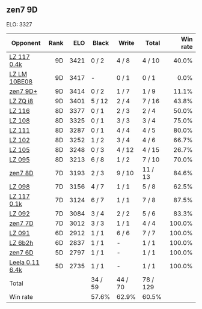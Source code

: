 ## zen7 9D ##

ELO: 3327

Opponent | Rank | ELO | Black | Write | Total | Win rate
---------|-----:|----:|-------|-------|-------|-------:
[LZ 117 0.4k](LZ%20117%200.4k.md) | 9D | 3421 | 0 / 2 | 4 / 8 | 4 / 10 | 40.0%
[LZ LM 10BE08](LZ%20LM%2010BE08.md) | 9D | 3417 | - | 0 / 1 | 0 / 1 | 0.0%
[zen7 9D+](zen7%209D+.md) | 9D | 3414 | 0 / 2 | 1 / 7 | 1 / 9 | 11.1%
[LZ ZQ i8](LZ%20ZQ%20i8.md) | 9D | 3401 | 5 / 12 | 2 / 4 | 7 / 16 | 43.8%
[LZ 116](LZ%20116.md) | 8D | 3377 | 0 / 1 | 2 / 3 | 2 / 4 | 50.0%
[LZ 108](LZ%20108.md) | 8D | 3325 | 0 / 1 | 3 / 3 | 3 / 4 | 75.0%
[LZ 111](LZ%20111.md) | 8D | 3287 | 0 / 1 | 4 / 4 | 4 / 5 | 80.0%
[LZ 102](LZ%20102.md) | 8D | 3252 | 1 / 2 | 3 / 4 | 4 / 6 | 66.7%
[LZ 105](LZ%20105.md) | 8D | 3248 | 0 / 3 | 4 / 12 | 4 / 15 | 26.7%
[LZ 095](LZ%20095.md) | 8D | 3213 | 6 / 8 | 1 / 2 | 7 / 10 | 70.0%
[zen7 8D](zen7%208D.md) | 7D | 3193 | 2 / 3 | 9 / 10 | 11 / 13 | 84.6%
[LZ 098](LZ%20098.md) | 7D | 3156 | 4 / 7 | 1 / 1 | 5 / 8 | 62.5%
[LZ 117 0.1k](LZ%20117%200.1k.md) | 7D | 3124 | 6 / 7 | 1 / 1 | 7 / 8 | 87.5%
[LZ 092](LZ%20092.md) | 7D | 3084 | 3 / 4 | 2 / 2 | 5 / 6 | 83.3%
[zen7 7D](zen7%207D.md) | 7D | 3012 | 3 / 3 | 1 / 1 | 4 / 4 | 100.0%
[LZ 091](LZ%20091.md) | 6D | 2912 | 1 / 1 | 6 / 6 | 7 / 7 | 100.0%
[LZ 6b2h](LZ%206b2h.md) | 6D | 2837 | 1 / 1 | - | 1 / 1 | 100.0%
[zen7 6D](zen7%206D.md) | 5D | 2797 | 1 / 1 | - | 1 / 1 | 100.0%
[Leela 0.11 6.4k](Leela%200.11%206.4k.md) | 5D | 2735 | 1 / 1 | - | 1 / 1 | 100.0%
Total | | | 34 / 59 | 44 / 70 | 78 / 129 | 
Win rate| | | 57.6% | 62.9% | 60.5% | 
